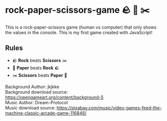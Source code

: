 # rock-paper-scissors-game :rock: :page_facing_up: :scissors:

This is a rock-paper-scissors game (human vs computer) that only shows the values in the console. This is my first game created with JavaScript! 

## **Rules**

* :rock: **Rock** beats **Scissors** :scissors:
* :page_facing_up: **Paper** beats **Rock** :rock:
* :scissors: **Scissors** beats **Paper** :page_facing_up:

Background Author: jkjkke <br>
Background download source: https://opengameart.org/content/background-5 <br>
Music Author: Dream-Protocol <br>
Music download source: https://pixabay.com/music/video-games-feed-the-machine-classic-arcade-game-116846/ <br>
